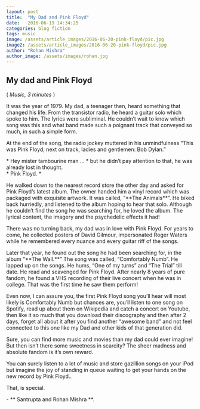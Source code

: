 ```yaml
---
layout: post
title:  "My Dad and Pink Floyd"
date:   2016-06-19 14:34:25
categories: blog fiction
tags: music
image: /assets/article_images/2016-06-20-pink-floyd/pic.jpg
image2: /assets/article_images/2016-06-20-pink-floyd/pic.jpg
author: "Rohan Mishra"
author_image: /assets/images/rohan.jpg
---
```

<h2>My dad and Pink Floyd</h2>
(<i> Music, 3 minutes </i>) <br>
<p>It was the year of 1979. My dad, a teenager then, heard something that changed his life. From the transistor radio, he heard a guitar solo which spoke to him. The lyrics were subliminal. He couldn’t wait to know which song was this and what band made such a poignant track that conveyed so much, in such a simple form.
<p>At the end of the song, the radio jockey muttered in his unmindfulness “This was Pink Floyd, next on track, ladies and gentlemen: Bob Dylan.”</p>
<p>* Hey mister tambourine man … * but he didn’t pay attention to that, he was already lost in thought.<br>
* Pink Floyd. *</p>
<p>He walked down to the nearest record store the other day and asked for Pink Floyd’s latest album. The owner handed him a vinyl record which was packaged with exquisite artwork. It was called, “**The Animals**”. He biked back hurriedly, and listened to the album hoping to hear that solo. Although he couldn’t find the song he was searching for, he loved the album. The lyrical content, the imagery and the psychedelic effects it had!<br></p>
<p>There was no turning back, my dad was in love with Pink Floyd. For years to come, he collected posters of David Gilmour, impersonated Roger Waters while he remembered every nuance and every guitar riff of the songs.<br></p>
<p>Later that year, he found out the song he had been searching for, in the album “**The Wall.**” The song was called, “Comfortably Numb”. He lapped up on the songs. He hums, “One of my turns” and “The Trial” till date. He read and scavenged for Pink Floyd. After nearly 8 years of pure fandom, he found a VHS recording of their live concert when he was in college. That was the first time he saw them perform!<br></p>
<p>Even now, I can assure you, the first Pink Floyd song you’ll hear will most likely is Comfortably Numb but chances are, you’ll listen to one song on Spotify, read up about them on Wikipedia and catch a concert on Youtube, then like it so much that you download their discography and then after 2 days, forget all about it after you find another “awesome band” and not feel connected to this one like my Dad and other kids of that generation did.<br></p>
<p>Sure, you can find more music and movies than my dad could ever imagine! But then isn’t there some sweetness in scarcity? The sheer madness and absolute fandom is it’s own reward.<br></p>
<p>You can surely listen to a lot of music and store gazillion songs on your iPod but imagine the joy of standing in queue waiting to get your hands on the new record by Pink Floyd..<br></p>
<p>That, is special.<br></p>
- ** Santrupta and Rohan Mishra **.

